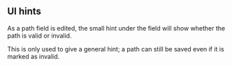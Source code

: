 ## UI hints

As a path field is edited, the small hint under the field
will show whether the path is valid or invalid.

This is only used to give a general hint;
a path can still be saved even if it is marked as invalid.
